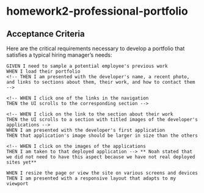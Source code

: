 # homework2-professional-portfolio

## Acceptance Criteria

Here are the critical requirements necessary to develop a portfolio that satisfies a typical hiring manager’s needs:

```
GIVEN I need to sample a potential employee's previous work
WHEN I load their portfolio
<!-- THEN I am presented with the developer's name, a recent photo, and links to sections about them, their work, and how to contact them -->

<!-- WHEN I click one of the links in the navigation
THEN the UI scrolls to the corresponding section -->

<!-- WHEN I click on the link to the section about their work
THEN the UI scrolls to a section with titled images of the developer's applications -->
WHEN I am presented with the developer's first application
THEN that application's image should be larger in size than the others

<!-- WHEN I click on the images of the applications
THEN I am taken to that deployed application --> ** Noah stated that we did not need to have this aspect because we have not real deployed sites yet**

WHEN I resize the page or view the site on various screens and devices
THEN I am presented with a responsive layout that adapts to my viewport
```